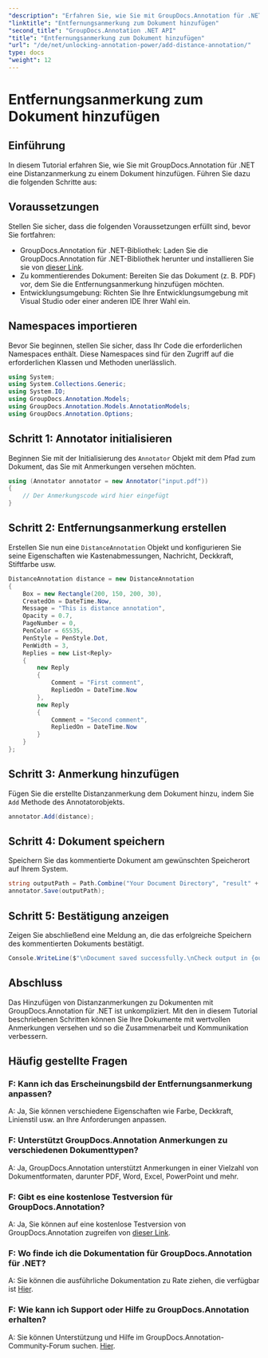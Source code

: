 ```yaml
---
"description": "Erfahren Sie, wie Sie mit GroupDocs.Annotation für .NET Distanzanmerkungen zu Dokumenten hinzufügen. Verbessern Sie mühelos die Zusammenarbeit und Kommunikation."
"linktitle": "Entfernungsanmerkung zum Dokument hinzufügen"
"second_title": "GroupDocs.Annotation .NET API"
"title": "Entfernungsanmerkung zum Dokument hinzufügen"
"url": "/de/net/unlocking-annotation-power/add-distance-annotation/"
type: docs
"weight": 12
---
```


# Entfernungsanmerkung zum Dokument hinzufügen

## Einführung
In diesem Tutorial erfahren Sie, wie Sie mit GroupDocs.Annotation für .NET eine Distanzanmerkung zu einem Dokument hinzufügen. Führen Sie dazu die folgenden Schritte aus:
## Voraussetzungen

Stellen Sie sicher, dass die folgenden Voraussetzungen erfüllt sind, bevor Sie fortfahren:

- GroupDocs.Annotation für .NET-Bibliothek: Laden Sie die GroupDocs.Annotation für .NET-Bibliothek herunter und installieren Sie sie von [dieser Link](https://releases.groupdocs.com/annotation/net/).
- Zu kommentierendes Dokument: Bereiten Sie das Dokument (z. B. PDF) vor, dem Sie die Entfernungsanmerkung hinzufügen möchten.
- Entwicklungsumgebung: Richten Sie Ihre Entwicklungsumgebung mit Visual Studio oder einer anderen IDE Ihrer Wahl ein.

## Namespaces importieren

Bevor Sie beginnen, stellen Sie sicher, dass Ihr Code die erforderlichen Namespaces enthält. Diese Namespaces sind für den Zugriff auf die erforderlichen Klassen und Methoden unerlässlich.

```csharp
using System;
using System.Collections.Generic;
using System.IO;
using GroupDocs.Annotation.Models;
using GroupDocs.Annotation.Models.AnnotationModels;
using GroupDocs.Annotation.Options;
```


## Schritt 1: Annotator initialisieren

Beginnen Sie mit der Initialisierung des `Annotator` Objekt mit dem Pfad zum Dokument, das Sie mit Anmerkungen versehen möchten.

```csharp
using (Annotator annotator = new Annotator("input.pdf"))
{
    // Der Anmerkungscode wird hier eingefügt
}
```

## Schritt 2: Entfernungsanmerkung erstellen

Erstellen Sie nun eine `DistanceAnnotation` Objekt und konfigurieren Sie seine Eigenschaften wie Kastenabmessungen, Nachricht, Deckkraft, Stiftfarbe usw.

```csharp
DistanceAnnotation distance = new DistanceAnnotation
{
    Box = new Rectangle(200, 150, 200, 30),
    CreatedOn = DateTime.Now,
    Message = "This is distance annotation",
    Opacity = 0.7,
    PageNumber = 0,
    PenColor = 65535,
    PenStyle = PenStyle.Dot,
    PenWidth = 3,
    Replies = new List<Reply>
    {
        new Reply
        {
            Comment = "First comment",
            RepliedOn = DateTime.Now
        },
        new Reply
        {
            Comment = "Second comment",
            RepliedOn = DateTime.Now
        }
    }
};
```

## Schritt 3: Anmerkung hinzufügen

Fügen Sie die erstellte Distanzanmerkung dem Dokument hinzu, indem Sie `Add` Methode des Annotatorobjekts.

```csharp
annotator.Add(distance);
```

## Schritt 4: Dokument speichern

Speichern Sie das kommentierte Dokument am gewünschten Speicherort auf Ihrem System.

```csharp
string outputPath = Path.Combine("Your Document Directory", "result" + Path.GetExtension("input.pdf"));
annotator.Save(outputPath);
```

## Schritt 5: Bestätigung anzeigen

Zeigen Sie abschließend eine Meldung an, die das erfolgreiche Speichern des kommentierten Dokuments bestätigt.

```csharp
Console.WriteLine($"\nDocument saved successfully.\nCheck output in {outputPath}.");
```

## Abschluss

Das Hinzufügen von Distanzanmerkungen zu Dokumenten mit GroupDocs.Annotation für .NET ist unkompliziert. Mit den in diesem Tutorial beschriebenen Schritten können Sie Ihre Dokumente mit wertvollen Anmerkungen versehen und so die Zusammenarbeit und Kommunikation verbessern.

## Häufig gestellte Fragen

### F: Kann ich das Erscheinungsbild der Entfernungsanmerkung anpassen?

A: Ja, Sie können verschiedene Eigenschaften wie Farbe, Deckkraft, Linienstil usw. an Ihre Anforderungen anpassen.

### F: Unterstützt GroupDocs.Annotation Anmerkungen zu verschiedenen Dokumenttypen?

A: Ja, GroupDocs.Annotation unterstützt Anmerkungen in einer Vielzahl von Dokumentformaten, darunter PDF, Word, Excel, PowerPoint und mehr.

### F: Gibt es eine kostenlose Testversion für GroupDocs.Annotation?

A: Ja, Sie können auf eine kostenlose Testversion von GroupDocs.Annotation zugreifen von [dieser Link](https://releases.groupdocs.com/).

### F: Wo finde ich die Dokumentation für GroupDocs.Annotation für .NET?

A: Sie können die ausführliche Dokumentation zu Rate ziehen, die verfügbar ist [Hier](https://tutorials.groupdocs.com/annotation/net/).

### F: Wie kann ich Support oder Hilfe zu GroupDocs.Annotation erhalten?

A: Sie können Unterstützung und Hilfe im GroupDocs.Annotation-Community-Forum suchen. [Hier](https://forum.groupdocs.com/c/annotation/10).